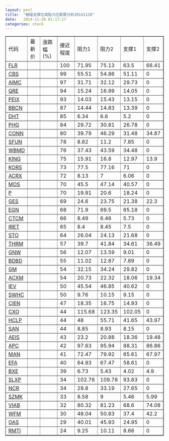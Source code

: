 ```yaml
---
layout: post
title:  "触碰支撑位或阻力位股票分析20141128"
date:   2014-11-28 01:17:17
categories: stock
---
```

<script type="text/javascript">
var stockList = []
stockList.push('gb_flr');
stockList.push('gb_cbs');
stockList.push('gb_aimc');
stockList.push('gb_qre');
stockList.push('gb_peix');
stockList.push('gb_bbcn');
stockList.push('gb_dht');
stockList.push('gb_phg');
stockList.push('gb_conn');
stockList.push('gb_sfun');
stockList.push('gb_wbmd');
stockList.push('gb_king');
stockList.push('gb_kors');
stockList.push('gb_acrx');
stockList.push('gb_mos');
stockList.push('gb_p');
stockList.push('gb_ges');
stockList.push('gb_egn');
stockList.push('gb_ctcm');
stockList.push('gb_iret');
stockList.push('gb_sto');
stockList.push('gb_thrm');
stockList.push('gb_gnw');
stockList.push('gb_bdbd');
stockList.push('gb_gm');
stockList.push('gb_acxm');
stockList.push('gb_iev');
stockList.push('gb_swhc');
stockList.push('gb_cien');
stockList.push('gb_cxo');
stockList.push('gb_hclp');
stockList.push('gb_san');
stockList.push('gb_aeis');
stockList.push('gb_apc');
stockList.push('gb_man');
stockList.push('gb_efa');
stockList.push('gb_bxe');
stockList.push('gb_slxp');
stockList.push('gb_ncr');
stockList.push('gb_szmk');
stockList.push('gb_viab');
stockList.push('gb_wfm');
stockList.push('gb_oas');
stockList.push('gb_rmti');
</script>
<table border="1">
 <tr>
 <td>代码</td>
 <td>最新价</td>
 <td>涨跌幅(%)</td>
 <td>接近程度</td>
 <td>阻力1</td>
 <td>阻力2</td>
 <td>支撑1</td>
 <td>支撑2</td>
</tr>
  <tr id="flr" class="green">
  <td><a href="http://stock.finance.sina.com.cn/usstock/quotes/FLR.html" target="_blank">FLR</a></td><td></td><td></td><td>100</td><td>71.95</td><td>75.13</td><td>63.5</td><td>66.41</td></tr>
  <tr id="cbs" class="red">
  <td><a href="http://stock.finance.sina.com.cn/usstock/quotes/CBS.html" target="_blank">CBS</a></td><td></td><td></td><td>99</td><td>55.51</td><td>54.86</td><td>51.11</td><td>0</td></tr>
  <tr id="aimc" class="red">
  <td><a href="http://stock.finance.sina.com.cn/usstock/quotes/AIMC.html" target="_blank">AIMC</a></td><td></td><td></td><td>97</td><td>31.71</td><td>32.12</td><td>29.73</td><td>0</td></tr>
  <tr id="qre" class="red">
  <td><a href="http://stock.finance.sina.com.cn/usstock/quotes/QRE.html" target="_blank">QRE</a></td><td></td><td></td><td>94</td><td>15.24</td><td>16.99</td><td>14.05</td><td>0</td></tr>
  <tr id="peix" class="red">
  <td><a href="http://stock.finance.sina.com.cn/usstock/quotes/PEIX.html" target="_blank">PEIX</a></td><td></td><td></td><td>93</td><td>14.03</td><td>15.43</td><td>13.15</td><td>0</td></tr>
  <tr id="bbcn" class="red">
  <td><a href="http://stock.finance.sina.com.cn/usstock/quotes/BBCN.html" target="_blank">BBCN</a></td><td></td><td></td><td>87</td><td>14.44</td><td>14.83</td><td>13.39</td><td>0</td></tr>
  <tr id="dht" class="red">
  <td><a href="http://stock.finance.sina.com.cn/usstock/quotes/DHT.html" target="_blank">DHT</a></td><td></td><td></td><td>85</td><td>6.34</td><td>6.6</td><td>5.2</td><td>0</td></tr>
  <tr id="phg" class="red">
  <td><a href="http://stock.finance.sina.com.cn/usstock/quotes/PHG.html" target="_blank">PHG</a></td><td></td><td></td><td>84</td><td>29.72</td><td>30.81</td><td>26.78</td><td>0</td></tr>
  <tr id="conn" class="green">
  <td><a href="http://stock.finance.sina.com.cn/usstock/quotes/CONN.html" target="_blank">CONN</a></td><td></td><td></td><td>80</td><td>39.79</td><td>46.29</td><td>31.48</td><td>34.87</td></tr>
  <tr id="sfun" class="red">
  <td><a href="http://stock.finance.sina.com.cn/usstock/quotes/SFUN.html" target="_blank">SFUN</a></td><td></td><td></td><td>78</td><td>8.82</td><td>11.2</td><td>7.85</td><td>0</td></tr>
  <tr id="wbmd" class="red">
  <td><a href="http://stock.finance.sina.com.cn/usstock/quotes/WBMD.html" target="_blank">WBMD</a></td><td></td><td></td><td>76</td><td>37.43</td><td>43.59</td><td>34.48</td><td>0</td></tr>
  <tr id="king" class="red">
  <td><a href="http://stock.finance.sina.com.cn/usstock/quotes/KING.html" target="_blank">KING</a></td><td></td><td></td><td>75</td><td>15.91</td><td>16.8</td><td>12.97</td><td>13.9</td></tr>
  <tr id="kors" class="red">
  <td><a href="http://stock.finance.sina.com.cn/usstock/quotes/KORS.html" target="_blank">KORS</a></td><td></td><td></td><td>73</td><td>77.5</td><td>77.16</td><td>71</td><td>0</td></tr>
  <tr id="acrx" class="red">
  <td><a href="http://stock.finance.sina.com.cn/usstock/quotes/ACRX.html" target="_blank">ACRX</a></td><td></td><td></td><td>72</td><td>8.13</td><td>7</td><td>6.06</td><td>0</td></tr>
  <tr id="mos" class="green">
  <td><a href="http://stock.finance.sina.com.cn/usstock/quotes/MOS.html" target="_blank">MOS</a></td><td></td><td></td><td>70</td><td>45.5</td><td>47.14</td><td>40.57</td><td>0</td></tr>
  <tr id="p" class="red">
  <td><a href="http://stock.finance.sina.com.cn/usstock/quotes/P.html" target="_blank">P</a></td><td></td><td></td><td>70</td><td>19.91</td><td>20.6</td><td>18.24</td><td>0</td></tr>
  <tr id="ges" class="green">
  <td><a href="http://stock.finance.sina.com.cn/usstock/quotes/GES.html" target="_blank">GES</a></td><td></td><td></td><td>69</td><td>24.6</td><td>23.75</td><td>21.38</td><td>22.3</td></tr>
  <tr id="egn" class="green">
  <td><a href="http://stock.finance.sina.com.cn/usstock/quotes/EGN.html" target="_blank">EGN</a></td><td></td><td></td><td>68</td><td>71.9</td><td>69.5</td><td>65.18</td><td>0</td></tr>
  <tr id="ctcm" class="green">
  <td><a href="http://stock.finance.sina.com.cn/usstock/quotes/CTCM.html" target="_blank">CTCM</a></td><td></td><td></td><td>66</td><td>8.49</td><td>6.46</td><td>5.73</td><td>0</td></tr>
  <tr id="iret" class="red">
  <td><a href="http://stock.finance.sina.com.cn/usstock/quotes/IRET.html" target="_blank">IRET</a></td><td></td><td></td><td>65</td><td>8.4</td><td>8.45</td><td>7.5</td><td>0</td></tr>
  <tr id="sto" class="green">
  <td><a href="http://stock.finance.sina.com.cn/usstock/quotes/STO.html" target="_blank">STO</a></td><td></td><td></td><td>64</td><td>26.04</td><td>24.13</td><td>21.68</td><td>0</td></tr>
  <tr id="thrm" class="green">
  <td><a href="http://stock.finance.sina.com.cn/usstock/quotes/THRM.html" target="_blank">THRM</a></td><td></td><td></td><td>57</td><td>39.7</td><td>41.84</td><td>34.61</td><td>36.49</td></tr>
  <tr id="gnw" class="green">
  <td><a href="http://stock.finance.sina.com.cn/usstock/quotes/GNW.html" target="_blank">GNW</a></td><td></td><td></td><td>56</td><td>12.07</td><td>13.59</td><td>9.01</td><td>0</td></tr>
  <tr id="bdbd" class="red">
  <td><a href="http://stock.finance.sina.com.cn/usstock/quotes/BDBD.html" target="_blank">BDBD</a></td><td></td><td></td><td>55</td><td>11.02</td><td>12.87</td><td>7.89</td><td>0</td></tr>
  <tr id="gm" class="red">
  <td><a href="http://stock.finance.sina.com.cn/usstock/quotes/GM.html" target="_blank">GM</a></td><td></td><td></td><td>54</td><td>32.15</td><td>34.24</td><td>29.82</td><td>0</td></tr>
  <tr id="acxm" class="green">
  <td><a href="http://stock.finance.sina.com.cn/usstock/quotes/ACXM.html" target="_blank">ACXM</a></td><td></td><td></td><td>54</td><td>20.73</td><td>22.32</td><td>18.06</td><td>19.34</td></tr>
  <tr id="iev" class="red">
  <td><a href="http://stock.finance.sina.com.cn/usstock/quotes/IEV.html" target="_blank">IEV</a></td><td></td><td></td><td>50</td><td>45.54</td><td>46.85</td><td>40.62</td><td>0</td></tr>
  <tr id="swhc" class="red">
  <td><a href="http://stock.finance.sina.com.cn/usstock/quotes/SWHC.html" target="_blank">SWHC</a></td><td></td><td></td><td>50</td><td>9.76</td><td>10.15</td><td>9.15</td><td>0</td></tr>
  <tr id="cien" class="red">
  <td><a href="http://stock.finance.sina.com.cn/usstock/quotes/CIEN.html" target="_blank">CIEN</a></td><td></td><td></td><td>47</td><td>18.35</td><td>16.75</td><td>14.93</td><td>0</td></tr>
  <tr id="cxo" class="red">
  <td><a href="http://stock.finance.sina.com.cn/usstock/quotes/CXO.html" target="_blank">CXO</a></td><td></td><td></td><td>44</td><td>115.68</td><td>123.35</td><td>102.05</td><td>0</td></tr>
  <tr id="hclp" class="red">
  <td><a href="http://stock.finance.sina.com.cn/usstock/quotes/HCLP.html" target="_blank">HCLP</a></td><td></td><td></td><td>44</td><td>48</td><td>55.71</td><td>41.65</td><td>43.97</td></tr>
  <tr id="san" class="green">
  <td><a href="http://stock.finance.sina.com.cn/usstock/quotes/SAN.html" target="_blank">SAN</a></td><td></td><td></td><td>44</td><td>8.85</td><td>8.93</td><td>8.15</td><td>0</td></tr>
  <tr id="aeis" class="green">
  <td><a href="http://stock.finance.sina.com.cn/usstock/quotes/AEIS.html" target="_blank">AEIS</a></td><td></td><td></td><td>43</td><td>23.2</td><td>20.88</td><td>18.36</td><td>19.48</td></tr>
  <tr id="apc" class="green">
  <td><a href="http://stock.finance.sina.com.cn/usstock/quotes/APC.html" target="_blank">APC</a></td><td></td><td></td><td>42</td><td>97.63</td><td>95.94</td><td>88.31</td><td>86.86</td></tr>
  <tr id="man" class="green">
  <td><a href="http://stock.finance.sina.com.cn/usstock/quotes/MAN.html" target="_blank">MAN</a></td><td></td><td></td><td>41</td><td>72.47</td><td>79.92</td><td>65.61</td><td>67.97</td></tr>
  <tr id="efa" class="red">
  <td><a href="http://stock.finance.sina.com.cn/usstock/quotes/EFA.html" target="_blank">EFA</a></td><td></td><td></td><td>40</td><td>64.93</td><td>67.47</td><td>58.61</td><td>0</td></tr>
  <tr id="bxe" class="green">
  <td><a href="http://stock.finance.sina.com.cn/usstock/quotes/BXE.html" target="_blank">BXE</a></td><td></td><td></td><td>39</td><td>6.73</td><td>5.43</td><td>4.02</td><td>4.9</td></tr>
  <tr id="slxp" class="green">
  <td><a href="http://stock.finance.sina.com.cn/usstock/quotes/SLXP.html" target="_blank">SLXP</a></td><td></td><td></td><td>34</td><td>102.76</td><td>109.78</td><td>93.83</td><td>0</td></tr>
  <tr id="ncr" class="red">
  <td><a href="http://stock.finance.sina.com.cn/usstock/quotes/NCR.html" target="_blank">NCR</a></td><td></td><td></td><td>34</td><td>29.8</td><td>33.19</td><td>27.65</td><td>0</td></tr>
  <tr id="szmk" class="green">
  <td><a href="http://stock.finance.sina.com.cn/usstock/quotes/SZMK.html" target="_blank">SZMK</a></td><td></td><td></td><td>33</td><td>8.58</td><td>9</td><td>5.46</td><td>5.99</td></tr>
  <tr id="viab" class="green">
  <td><a href="http://stock.finance.sina.com.cn/usstock/quotes/VIAB.html" target="_blank">VIAB</a></td><td></td><td></td><td>32</td><td>80.32</td><td>81.23</td><td>68.6</td><td>74.08</td></tr>
  <tr id="wfm" class="green">
  <td><a href="http://stock.finance.sina.com.cn/usstock/quotes/WFM.html" target="_blank">WFM</a></td><td></td><td></td><td>30</td><td>48.04</td><td>50.83</td><td>37.4</td><td>42.2</td></tr>
  <tr id="oas" class="green">
  <td><a href="http://stock.finance.sina.com.cn/usstock/quotes/OAS.html" target="_blank">OAS</a></td><td></td><td></td><td>29</td><td>40.01</td><td>45.93</td><td>24.95</td><td>0</td></tr>
  <tr id="rmti" class="red">
  <td><a href="http://stock.finance.sina.com.cn/usstock/quotes/RMTI.html" target="_blank">RMTI</a></td><td></td><td></td><td>24</td><td>9.25</td><td>10.11</td><td>8.66</td><td>0</td></tr>
</table>

